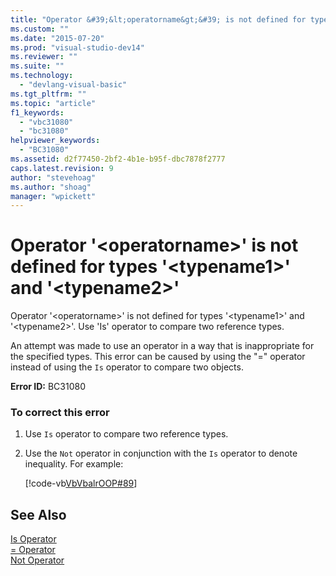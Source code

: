 ```yaml
---
title: "Operator &#39;&lt;operatorname&gt;&#39; is not defined for types &#39;&lt;typename1&gt;&#39; and &#39;&lt;typename2&gt;&#39; | Microsoft Docs"
ms.custom: ""
ms.date: "2015-07-20"
ms.prod: "visual-studio-dev14"
ms.reviewer: ""
ms.suite: ""
ms.technology: 
  - "devlang-visual-basic"
ms.tgt_pltfrm: ""
ms.topic: "article"
f1_keywords: 
  - "vbc31080"
  - "bc31080"
helpviewer_keywords: 
  - "BC31080"
ms.assetid: d2f77450-2bf2-4b1e-b95f-dbc7878f2777
caps.latest.revision: 9
author: "stevehoag"
ms.author: "shoag"
manager: "wpickett"
---
```

# Operator &#39;&lt;operatorname&gt;&#39; is not defined for types &#39;&lt;typename1&gt;&#39; and &#39;&lt;typename2&gt;&#39;
Operator '\<operatorname>' is not defined for types '\<typename1>' and '\<typename2>'. Use 'Is' operator to compare two reference types.  
  
 An attempt was made to use an operator in a way that is inappropriate for the specified types. This error can be caused by using the "=" operator instead of using the `Is` operator to compare two objects.  
  
 **Error ID:** BC31080  
  
### To correct this error  
  
1.  Use `Is` operator to compare two reference types.  
  
2.  Use the `Not` operator in conjunction with the `Is` operator to denote inequality. For example:  
  
     [!code-vb[VbVbalrOOP#89](../../visual-basic/misc/codesnippet/visualbasic/VbVbalrOOP/OOP.vb#89)]  
  
## See Also  
 [Is Operator](../../visual-basic/language-reference/operators/is-operator.md)   
 [= Operator](../../visual-basic/language-reference/operators/assignment-operator.md)   
 [Not Operator](../../visual-basic/language-reference/operators/not-operator.md)